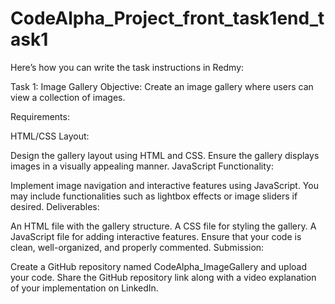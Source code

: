 # CodeAlpha_Project_front_task1end_task1

Here’s how you can write the task instructions in Redmy:

Task 1: Image Gallery
Objective: Create an image gallery where users can view a collection of images.

Requirements:

HTML/CSS Layout:

Design the gallery layout using HTML and CSS.
Ensure the gallery displays images in a visually appealing manner.
JavaScript Functionality:

Implement image navigation and interactive features using JavaScript.
You may include functionalities such as lightbox effects or image sliders if desired.
Deliverables:

An HTML file with the gallery structure.
A CSS file for styling the gallery.
A JavaScript file for adding interactive features.
Ensure that your code is clean, well-organized, and properly commented.
Submission:

Create a GitHub repository named CodeAlpha_ImageGallery and upload your code.
Share the GitHub repository link along with a video explanation of your implementation on LinkedIn.
